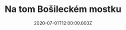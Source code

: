 ---
title: Na tom Bošileckém mostku
status: Published
date: 2020-07-01T12:00:00.000Z
text: |-
  Na tom bošileckym mostku, hrály tam dvě panny v kostku,\
  /: Hrály, hrály, hrály, až se obehrály,\
  shodily se mostku:/\
  Nejsou všechny holky stejný, některá má voči černý,\
  některá má voči, některá má voči,\
  některá má černý.\
  Nevěř holka chlapci nevěř, na říčiči vodu neměř,\
  (pořádně si péro přeměř)\
  voda ti vyteče, chlapec ti uteče,\
  (voda ti uteče, chlapec ti vyteče)\
  bude lásky konec.
---